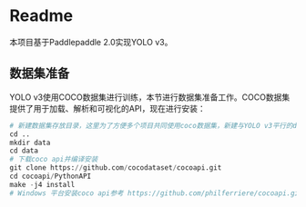 # Readme

本项目基于Paddlepaddle 2.0实现YOLO v3。

## 数据集准备

YOLO v3使用COCO数据集进行训练，本节进行数据集准备工作。COCO数据集提供了用于加载、解析和可视化的API，现在进行安装：

```python
# 新建数据集存放目录，这里为了方便多个项目共同使用coco数据集，新建与YOLO v3平行的data目录
cd ..
mkdir data
cd data
# 下载coco api并编译安装
git clone https://github.com/cocodataset/cocoapi.git
cd cocoapi/PythonAPI
make -j4 install 
# Windows 平台安装coco api参考 https://github.com/philferriere/cocoapi.git
```
